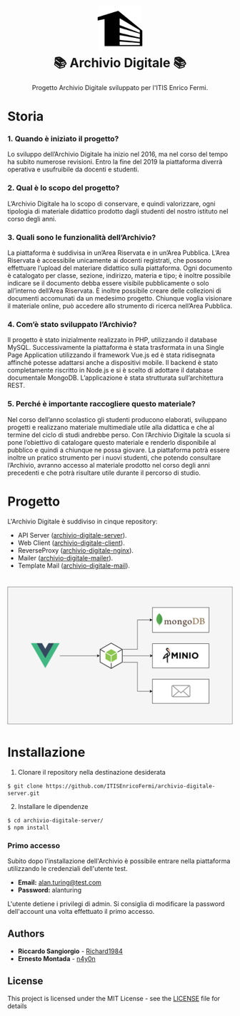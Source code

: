 <h1 align="center">
  <img src="https://raw.githubusercontent.com/ITISEnricoFermi/archivio-digitale-client/81041b2932b032ead156777a6927efe1925b52ca/static/shortcut/safari-pinned-tab.svg?sanitize=true" height="100"><br/>
  📚 Archivio Digitale 📚
</h1>
<p align="center">
  Progetto Archivio Digitale sviluppato per l'ITIS Enrico Fermi.
</p>

# Storia

### 1. Quando è iniziato il progetto?
Lo sviluppo dell’Archivio Digitale ha inizio nel 2016, ma nel corso del tempo ha subito numerose revisioni. Entro la fine del 2019 la piattaforma diverrà operativa e usufruibile da docenti e studenti.

### 2. Qual è lo scopo del progetto?
L’Archivio Digitale ha lo scopo di conservare, e quindi valorizzare, ogni tipologia di materiale didattico prodotto dagli studenti del nostro istituto nel corso degli anni.

### 3. Quali sono le funzionalità dell’Archivio?
La piattaforma è suddivisa in un’Area Riservata e in un’Area Pubblica.
L’Area Riservata è accessibile unicamente ai docenti registrati, che possono effettuare l’upload del materiare didattico sulla piattaforma.
Ogni documento è catalogato per classe, sezione, indirizzo, materia e tipo; è inoltre possibile indicare se il documento debba essere visibile pubblicamente o solo all’interno dell’Area Riservata.
È inoltre possibile creare delle collezioni di documenti accomunati da un medesimo progetto.
Chiunque voglia visionare il materiale online, può accedere allo strumento di ricerca nell’Area Pubblica.

### 4. Com’è stato sviluppato l’Archivio?
Il progetto è stato inizialmente realizzato in PHP, utilizzando il database MySQL. Successivamente la piattaforma è stata trasformata in una Single Page Application utilizzando il framework Vue.js ed è stata ridisegnata affinché potesse adattarsi anche a dispositivi mobile.
Il backend è stato completamente riscritto in Node.js e si è scelto di adottare il database documentale MongoDB.
L’applicazione è stata strutturata sull’architettura REST.

### 5. Perché è importante raccogliere questo materiale?
Nel corso dell’anno scolastico gli studenti producono elaborati, sviluppano progetti e realizzano materiale multimediale utile alla didattica e che al termine del ciclo di studi andrebbe perso.
Con l’Archivio Digitale la scuola si pone l’obiettivo di catalogare questo materiale e renderlo disponibile al pubblico e quindi a chiunque ne possa giovare.
La piattaforma potrà essere inoltre un pratico strumento per i nuovi studenti, che potendo consultare l’Archivio, avranno accesso al materiale prodotto nel corso degli anni precedenti e che potrà risultare utile durante il percorso di studio.

# Progetto

L'Archivio Digitale è suddiviso in cinque repository: 

* API Server ([archivio-digitale-server](https://github.com/ITISEnricoFermi/archivio-digitale-server)).
* Web Client ([archivio-digitale-client](https://github.com/ITISEnricoFermi/archivio-digitale-client)).
* ReverseProxy ([archivio-digitale-nginx](https://github.com/ITISEnricoFermi/archivio-digitale-nginx)).
* Mailer ([archivio-digitale-mailer](https://github.com/ITISEnricoFermi/archivio-digitale-mailer)).
* Template Mail ([archivio-digitale-mail](https://github.com/ITISEnricoFermi/archivio-digitale-mail)).

<h1 align="center">
  <img src="https://github.com/ITISEnricoFermi/archivio-digitale-nginx/blob/master/project/Application%20Logic.svg" alt="Application Logic"/>
</h1>

# Installazione

1. Clonare il repository nella destinazione desiderata

```shell
$ git clone https://github.com/ITISEnricoFermi/archivio-digitale-server.git
```

2. Installare le dipendenze

```shell
$ cd archivio-digitale-server/
$ npm install
```

### Primo accesso

Subito dopo l'installazione dell'Archivio è possibile entrare nella piattaforma utilizzando le credenziali dell'utente test.

* **Email:** alan.turing@test.com
* **Password:** alanturing

L'utente detiene i privilegi di admin. Si consiglia di modificare la password dell'account una volta effettuato il primo accesso.

## Authors

* **Riccardo Sangiorgio** - [Richard1984](https://github.com/Richard1984/)
* **Ernesto Montada** - [n4y0n](https://github.com/n4y0n)

## License

This project is licensed under the MIT License - see the [LICENSE](LICENSE) file for details
